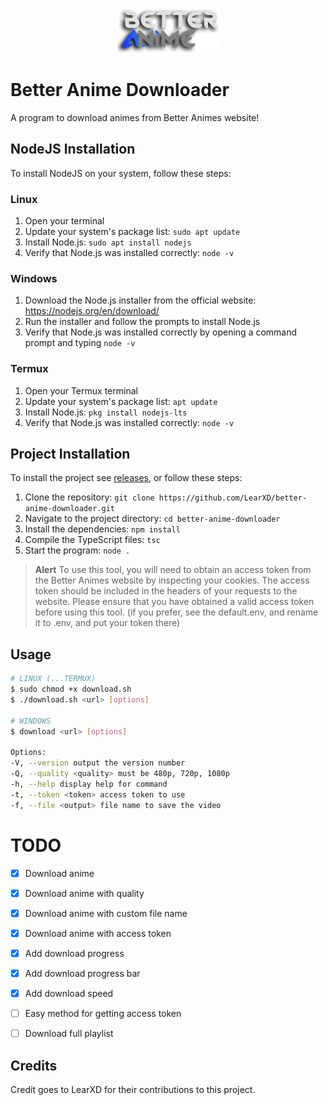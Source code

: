 <div align="center">

![Logo](images/logo.png)
  
</div>

# Better Anime Downloader

A program to download animes from Better Animes website!

## NodeJS Installation

To install NodeJS on your system, follow these steps:

### Linux

1. Open your terminal
2. Update your system's package list: `sudo apt update`
3. Install Node.js: `sudo apt install nodejs`
4. Verify that Node.js was installed correctly: `node -v`

### Windows

1. Download the Node.js installer from the official website: https://nodejs.org/en/download/
2. Run the installer and follow the prompts to install Node.js
3. Verify that Node.js was installed correctly by opening a command prompt and typing `node -v`

### Termux

1. Open your Termux terminal
2. Update your system's package list: `apt update`
3. Install Node.js: `pkg install nodejs-lts`
4. Verify that Node.js was installed correctly: `node -v`

## Project Installation 

To install the project see [releases](https://github.com/LearXD/better-anime-downloader/releases), or follow these steps:

1. Clone the repository: `git clone https://github.com/LearXD/better-anime-downloader.git`
2. Navigate to the project directory: `cd better-anime-downloader`
3. Install the dependencies: `npm install`
4. Compile the TypeScript files: `tsc`
5. Start the program: `node .`

> **Alert**
> To use this tool, you will need to obtain an access token from the Better Animes website by inspecting your cookies. The access token should be included in the headers of your requests to the website. Please ensure that you have obtained a valid access token before using this tool. (if you prefer, see the default.env, and rename it to .env, and put your token there)

## Usage
```bash
# LINUX (...TERMUX)
$ sudo chmod +x download.sh
$ ./download.sh <url> [options]

# WINDOWS
$ download <url> [options]

Options:
-V, --version output the version number
-Q, --quality <quality> must be 480p, 720p, 1080p
-h, --help display help for command
-t, --token <token> access token to use
-f, --file <output> file name to save the video
```

# TODO

- [x] Download anime
- [x] Download anime with quality
- [x] Download anime with custom file name
- [x] Download anime with access token
- [x] Add download progress
- [x] Add download progress bar
- [x] Add download speed

- [ ] Easy method for getting access token
- [ ] Download full playlist


## Credits

Credit goes to LearXD for their contributions to this project.
